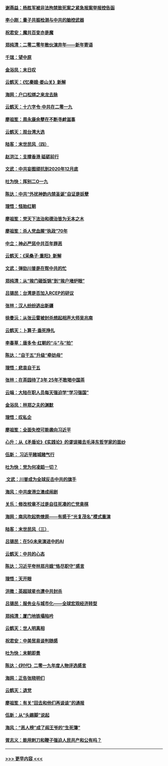 #### [谢燕益：杨胜军被非法拘禁致死案之紧急报案举报控告函](../pages/nsc993/n11756134.md?t=01010122) 
#### [李小刚：量子共振检测与中共的脑控武器](../pages/nsc993/n11754518.md?t=01010122) 
#### [祝君安：魔共百变亦是魔](../pages/nsc993/n11754469.md?t=01010122) 
#### [郑纯清：二零二零年散伙演弃年——新年寄语](../pages/nsc993/n11754195.md?t=01010122) 
#### [千瑞：望中原](../pages/nsc993/n11754159.md?t=01010122) 
#### [金浴凤：末日叹](../pages/nsc993/n11752359.md?t=01010122) 
#### [云鹤天：《忆秦娥‧娄山关》新解](../pages/nsc993/n11752348.md?t=01010122) 
#### [海网：户口松绑之来龙去脉](../pages/nsc993/n11752328.md?t=01010122) 
#### [云鹤天：十六字令‧中共在二零一九](../pages/nsc993/n11752305.md?t=01010122) 
#### [廖祖笙：周永康余孽在不断寻衅滋事](../pages/nsc993/n11751013.md?t=01010122) 
#### [云鹤天：观台湾大选](../pages/nsc993/n11751007.md?t=01010122) 
#### [陆客：末世民风（四）](../pages/nsc993/n11749203.md?t=01010122) 
#### [赵洪江：支撑香港 砥砺前行](../pages/nsc993/n11748482.md?t=01010122) 
#### [文武：中共妄图顽抗到2020年12月底](../pages/nsc993/n11748446.md?t=01010122) 
#### [吐为快：挥别二O一九](../pages/nsc993/n11748411.md?t=01010122) 
#### [陈达：中共“外扰神韵内禁圣诞”自证是妖孽](../pages/nsc993/n11748226.md?t=01010122) 
#### [理悟：怪胎红朝](../pages/nsc993/n11748206.md?t=01010122) 
#### [廖祖笙：党天下法治和德治皆为无本之木](../pages/nsc993/n11748135.md?t=01010122) 
#### [廖祖笙：杀人党血腥“执政”70年](../pages/nsc993/n11745144.md?t=01010122) 
#### [中立：神必严惩中共百年罪恶](../pages/nsc993/n11744970.md?t=01010122) 
#### [云鹤天：《采桑子‧重阳》新解](../pages/nsc993/n11744948.md?t=01010122) 
#### [文武：弹劾川普是在帮中共的忙](../pages/nsc993/n11744758.md?t=01010122) 
#### [郑纯清：从“挨门砸饭锅”到“挨户堵炉眼”](../pages/nsc993/n11744745.md?t=01010122) 
#### [吕锡民：台湾是否加入RCEP的研议](../pages/nsc993/n11744701.md?t=01010122) 
#### [张林：汉人纷纷逃出新疆](../pages/nsc993/n11743530.md?t=01010122) 
#### [徐曼沅：从张云雷被封杀想起相声大师吴兆南](../pages/nsc993/n11741816.md?t=01010122) 
#### [云鹤天：卜算子‧垂死挣扎](../pages/nsc993/n11739956.md?t=01010122) 
#### [李春草：唐多令‧红朝的“斗”与“拍”](../pages/nsc993/n11739830.md?t=01010122) 
#### [陈达：“自干五”升级“牵妨母”](../pages/nsc993/n11739724.md?t=01010122) 
#### [理悟：悲哀自干五](../pages/nsc993/n11739547.md?t=01010122) 
#### [张林：在茶园待了3年 25年不敢喝中国茶](../pages/nsc993/n11739240.md?t=01010122) 
#### [云端：大陆在职人员每天强迫学“学习强国”](../pages/nsc993/n11738735.md?t=01010122) 
#### [金浴凤：林郑之夫的渊默](../pages/nsc993/n11737735.md?t=01010122) 
#### [理悟：叹私企](../pages/nsc993/n11737715.md?t=01010122) 
#### [廖祖笙：全面失控可能袭向习近平](../pages/nsc993/n11737704.md?t=01010122) 
#### [心升：从《矛盾论》《实践论》的谬误揭去毛泽东哲学家的面纱](../pages/nsc993/n11736962.md?t=01010122) 
#### [伍新： 习近平赌城赌气行](../pages/nsc993/n11736929.md?t=01010122) 
#### [吐为快：党为何凌蹈一切？](../pages/nsc993/n11736915.md?t=01010122) 
#### [ 文武：川普成为全球反击中共的旗手](../pages/nsc993/n11736882.md?t=01010122) 
#### [海风：中共废港立澳成闹剧](../pages/nsc993/n11735857.md?t=01010122) 
#### [关乐：修改校章不过是自往死凑的亡党臭棋](../pages/nsc993/n11735097.md?t=01010122) 
#### [海网：南风吹起势燎原——有感于“光复茂名”模式重演](../pages/nsc993/n11732308.md?t=01010122) 
#### [陆客：末世民风（三）](../pages/nsc993/n11732211.md?t=01010122) 
#### [吕锡民：在5G未来演进中的AI](../pages/nsc993/n11730010.md?t=01010122) 
#### [云鹤天：中共的心态](../pages/nsc993/n11729906.md?t=01010122) 
#### [陈达：习近平夸林郑月娥“恪尽职守”感言](../pages/nsc993/n11729881.md?t=01010122) 
#### [理悟：天开眼](../pages/nsc993/n11729699.md?t=01010122) 
#### [洪微：英超球星也遭中共封杀](../pages/nsc993/n11727243.md?t=01010122) 
#### [吕锡民：服务业与城市化——全球宏观经济转型](../pages/nsc993/n11725845.md?t=01010122) 
#### [郑纯清：厦门地铁塌陷吟](../pages/nsc993/n11725813.md?t=01010122) 
#### [云鹤天：世人明真相](../pages/nsc993/n11725621.md?t=01010122) 
#### [祝君安：中美贸易谈判随感](../pages/nsc993/n11725609.md?t=01010122) 
#### [吐为快：末朝即景](../pages/nsc993/n11723365.md?t=01010122) 
#### [陈达：《时代》二零一九年度人物评选感言](../pages/nsc993/n11723337.md?t=01010122) 
#### [海网：正告张晓明们](../pages/nsc993/n11723228.md?t=01010122) 
#### [云鹤天：退党](../pages/nsc993/n11723056.md?t=01010122) 
#### [廖祖笙：有关“回去和他们再谈谈”的通报](../pages/nsc993/n11722442.md?t=01010122) 
#### [伍新：从“头踢脚”说起](../pages/nsc993/n11722429.md?t=01010122) 
#### [海风：“恶人榜”成了阎王爷的“生死簿”](../pages/nsc993/n11722272.md?t=01010122) 
#### [胥志义：能用剌刀和鞭子强迫人民共产和公有吗？](../pages/nsc993/n11720569.md?t=01010122) 

----
#### [ >>> 更早内容 <<< ](../indexes/nsc993-earlier.md)

